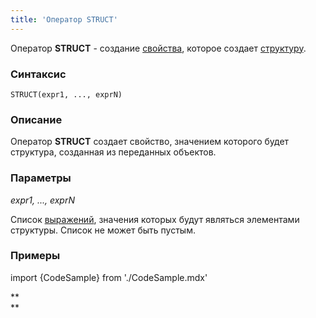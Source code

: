 ```yaml
---
title: 'Оператор STRUCT'
---
```


Оператор **STRUCT** - создание [свойства](Свойства.md), которое создает [структуру](Операции_со_структурами_STRUCT.md).

### Синтаксис

    STRUCT(expr1, ..., exprN)   

### Описание

Оператор **STRUCT** создает свойство, значением которого будет структура, созданная из переданных объектов. 

### Параметры

*expr1, ..., exprN*

Список [выражений](Выражения.md), значения которых будут являться элементами структуры. Список не может быть пустым.

### Примеры


import {CodeSample} from './CodeSample.mdx'

<CodeSample url="https://ru-documentation.lsfusion.org/sample?file=OperatorPropertySample&block=struct"/>

**  
**
